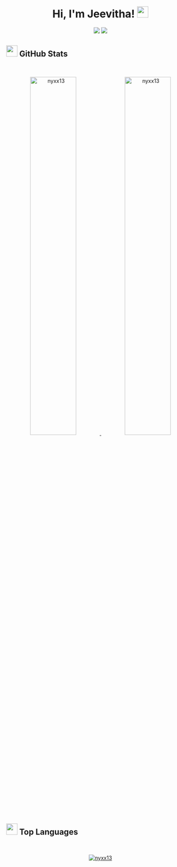 <h1 align="center">
Hi, I'm Jeevitha!
	<a href="https://github.com/nyxx13" target="_self">
		<img src="https://media.giphy.com/media/hvRJCLFzcasrR4ia7z/giphy.gif" width="30">
	</a>
</h1>
<p align = "center">
<a href= "https://www.linkedin.com/in/jeevitha-r-b87a44221/"><img src="https://img.shields.io/badge/-Jeevitha R-blue?style=flat&logo=Linkedin&logoColor=white&link=https://www.linkedin.com/in/jeevitha-r-b87a44221"/></a>
<a href= "https://discordapp.com/users/898919077723144192"><img src="https://img.shields.io/badge/-nyx-7289DA?style=flat&logo=Discord&logoColor=white&link=https://discordapp.com/users/898919077723144192"/></a>

</p>



## <a href="https://github.com/nyxx13"><img src="https://www.blumbergdigital.com/wp-content/uploads/2020/10/stats-graphic-statistics-business-512.png" width="30"></a> GitHub Stats

<br/>
<p align="center">
	<a href="https://github.com/nyxx13">
	<img width="49.5%" src="https://github-readme-stats.vercel.app/api?username=nyxx13&show_icons=true&theme=dracula&include_all_commits=true&count_private=true" alt="nyxx13">
	<img width="49.5%" src="https://github-readme-streak-stats.herokuapp.com/?user=nyxx13&theme=dracula" alt="nyxx13">
	</a>
	<br/>
</p>

<br/>

## <a href="https://github.com/nyxx13"><img src="https://www.blumbergdigital.com/wp-content/uploads/2020/10/stats-graphic-statistics-business-512.png" width="30"></a> Top Languages

<br/>

<p align="center">
	<a href="https://github.com/nyxx13">
	<img src="https://github-readme-stats.vercel.app/api/top-langs/?username=nyxx13&langs_count=8&layout=compact&theme=dracula" alt="nyxx13">
	</a>
	<br/>
<br/>
</p>


